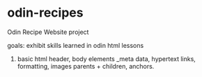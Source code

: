 # odin-recipes
Odin Recipe Website project

goals: exhibit skills learned in odin html lessons
1. basic html header, body elements
   _meta data, hypertext links, formatting, images parents + children, anchors.
